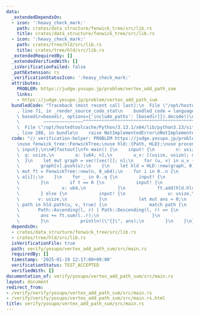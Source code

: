 ```yaml
---
data:
  _extendedDependsOn:
  - icon: ':heavy_check_mark:'
    path: crates/data_structure/fenwick_tree/src/lib.rs
    title: crates/data_structure/fenwick_tree/src/lib.rs
  - icon: ':heavy_check_mark:'
    path: crates/tree/hld/src/lib.rs
    title: crates/tree/hld/src/lib.rs
  _extendedRequiredBy: []
  _extendedVerifiedWith: []
  _isVerificationFailed: false
  _pathExtension: rs
  _verificationStatusIcon: ':heavy_check_mark:'
  attributes:
    PROBLEM: https://judge.yosupo.jp/problem/vertex_add_path_sum
    links:
    - https://judge.yosupo.jp/problem/vertex_add_path_sum
  bundledCode: "Traceback (most recent call last):\n  File \"/opt/hostedtoolcache/Python/3.13.1/x64/lib/python3.13/site-packages/onlinejudge_verify/documentation/build.py\"\
    , line 71, in _render_source_code_stat\n    bundled_code = language.bundle(stat.path,\
    \ basedir=basedir, options={'include_paths': [basedir]}).decode()\n          \
    \         ~~~~~~~~~~~~~~~^^^^^^^^^^^^^^^^^^^^^^^^^^^^^^^^^^^^^^^^^^^^^^^^^^^^^^^^^^^^^^^^^^\n\
    \  File \"/opt/hostedtoolcache/Python/3.13.1/x64/lib/python3.13/site-packages/onlinejudge_verify/languages/rust.py\"\
    , line 288, in bundle\n    raise NotImplementedError\nNotImplementedError\n"
  code: "// verification-helper: PROBLEM https://judge.yosupo.jp/problem/vertex_add_path_sum\n\
    \nuse fenwick_tree::FenwickTree;\nuse hld::{Path, HLD};\nuse proconio::{fastout,\
    \ input};\n\n#[fastout]\nfn main() {\n    input! {\n        n: usize,\n      \
    \  q: usize,\n        a: [u64; n],\n        u_v: [(usize, usize); n - 1],\n  \
    \  }\n    let mut graph = vec![vec![]; n];\n    for (u, v) in u_v {\n        graph[u].push(v);\n\
    \        graph[v].push(u);\n    }\n    let hld = HLD::new(graph, 0);\n    let\
    \ mut ft = FenwickTree::new(n, 0_u64);\n    for i in 0..n {\n        ft.add(hld.hld_in[i],\
    \ a[i]);\n    }\n    for _ in 0..q {\n        input! {\n            t: usize,\n\
    \        }\n        if t == 0 {\n            input! {\n                p: usize,\n\
    \                x: u64,\n            }\n            ft.add(hld.hld_in[p], x);\n\
    \        } else {\n            input! {\n                u: usize,\n         \
    \       v: usize,\n            }\n            let mut ans = 0;\n            for\
    \ path in hld.path(u, v, true) {\n                match path {\n             \
    \       Path::Ascending(l, r) | Path::Descending(l, r) => {\n                \
    \        ans += ft.sum(l..r);\n                    }\n                }\n    \
    \        }\n            println!(\"{}\", ans);\n        }\n    }\n}\n"
  dependsOn:
  - crates/data_structure/fenwick_tree/src/lib.rs
  - crates/tree/hld/src/lib.rs
  isVerificationFile: true
  path: verify/yosupo/vertex_add_path_sum/src/main.rs
  requiredBy: []
  timestamp: '2025-01-19 12:17:00+09:00'
  verificationStatus: TEST_ACCEPTED
  verifiedWith: []
documentation_of: verify/yosupo/vertex_add_path_sum/src/main.rs
layout: document
redirect_from:
- /verify/verify/yosupo/vertex_add_path_sum/src/main.rs
- /verify/verify/yosupo/vertex_add_path_sum/src/main.rs.html
title: verify/yosupo/vertex_add_path_sum/src/main.rs
---
```

